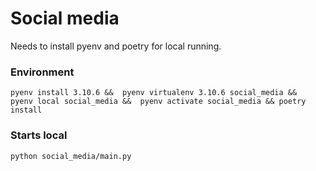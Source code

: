 # Social media

Needs to install pyenv and poetry for local running. 

### Environment
`pyenv install 3.10.6 && 
pyenv virtualenv 3.10.6 social_media && 
pyenv local social_media && 
pyenv activate social_media &&
poetry install `

### Starts local

`python social_media/main.py`
